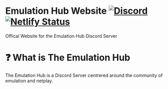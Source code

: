 # Emulation Hub Website [![Discord][discordImg]][discordLink] [![Netlify Status][netlifyImg]][netlifyLink]
Offical Website for the Emulation Hub Discord Server

# ❓ What is The Emulation Hub
The Emulation Hub is a Discord Server centrered around the community of emulation and netplay.

[discordImg]: https://img.shields.io/discord/643237513263316994.svg?logo=discord&logoWidth=18&colorB=7289DA&style=for-the-badge
[discordLink]: https://discord.gg/vDUQUgE


[netlifyImg]: https://img.shields.io/netlify/619cdc68-b9f5-434d-9e11-92c9d32eedb8?style=for-the-badge
[netlifyLink]: https://app.netlify.com/sites/emulationhub/deploys
